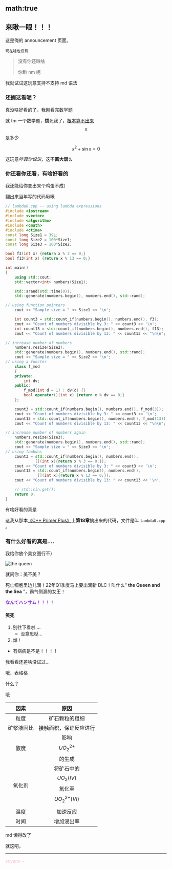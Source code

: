 math:true
---

## 来瞅一眼！！！

这是俺的 announcement 页面。

`现在啥也没有`

> 没有你还瞅啥
>
> 你瞅 nm 呢

我就试试这玩意支持不支持 md 语法

### 还搁这看呢？

真没啥好看的了，我刚看完数学题

就 tm 一个数学题，**烦**死我了，<u>根本算不出来</u> $$ x $$ 是多少

$$ x^2 + \sin x = 0 $$

这玩意*咋算你说说*，这不**离大谱**么

### 你还看你还看，有啥好看的

我还能给你变出来个鸡蛋不成）

翻出来当年写的代码瞅瞅

```c++
// lambda0.cpp -- using lambda expressions
#include <iostream>
#include <vector>
#include <algorithm>
#include <cmath>
#include <ctime>
const long Size1 = 39L;
const long Size2 = 100*Size1;
const long Size3 = 100*Size2;

bool f3(int x) {return x % 3 == 0;}
bool f13(int x) {return x % 13 == 0;}

int main()
{
    using std::cout;
    std::vector<int> numbers(Size1);

    std::srand(std::time(0));
    std::generate(numbers.begin(), numbers.end(), std::rand);

// using function pointers
    cout << "Sample size = " << Size1 << '\n';

    int count3 = std::count_if(numbers.begin(), numbers.end(), f3);
    cout << "Count of numbers divisible by 3: " << count3 << '\n';
    int count13 = std::count_if(numbers.begin(), numbers.end(), f13);
    cout << "Count of numbers divisible by 13: " << count13 << "\n\n";

// increase number of numbers
    numbers.resize(Size2);
    std::generate(numbers.begin(), numbers.end(), std::rand);
    cout << "Sample size = " << Size2 << '\n';
// using a functor
    class f_mod
    {
    private:
        int dv;
    public:
        f_mod(int d = 1) : dv(d) {}
        bool operator()(int x) {return x % dv == 0;}
    };

    count3 = std::count_if(numbers.begin(), numbers.end(), f_mod(3));
    cout << "Count of numbers divisible by 3: " << count3 << '\n';
    count13 = std::count_if(numbers.begin(), numbers.end(), f_mod(13));
    cout << "Count of numbers divisible by 13: " << count13 << "\n\n";

// increase number of numbers again
    numbers.resize(Size3);
    std::generate(numbers.begin(), numbers.end(), std::rand);
    cout << "Sample size = " << Size3 << '\n';
// using lambdas
    count3 = std::count_if(numbers.begin(), numbers.end(),
             [](int x){return x % 3 == 0;});
    cout << "Count of numbers divisible by 3: " << count3 << '\n';
    count13 = std::count_if(numbers.begin(), numbers.end(),
              [](int x){return x % 13 == 0;});
    cout << "Count of numbers divisible by 13: " << count13 << '\n';

    // std::cin.get();
    return 0;
}
```

有啥好看的真是

这我从那本<u>《C++ Primer Plus》</u>上**第18章**摘出来的代码，文件是叫 `lambda0.cpp` 。

### 有什么好看的真是....

我给你放个美女图行不）

![the queen](https://cdn.akamai.steamstatic.com/steam/apps/1580050/ss_a7a0a8ee0861b02cd6d6fa7721a5ee3fe3a386e5.jpg)

就问你：美不美？

死亡细胞里边儿滴！22年Q1季度马上要出滴新 DLC！叫什么“ **the Queen and the Sea** ”，霸气侧漏的女王！

<div style="color:blueviolet">
	<b>なんてハンサム！！！！</b>
</div>

#### 笑死

1. 别往下看啦....
   + 没意思哒...
2. 焯！

+ 有病病是不是！！！！

我看看还差啥没试过...

哦，表格格

什么？

哦

|    因素    |                         原因                         |
| :--------: | :--------------------------------------------------: |
|    粒度    |                    矿石颗粒的粗细                    |
| 矿浆液固比 |                接触面积，保证反应进行                |
|    酸度    |             影响 $$ UO_2^{2+} $$ 的生成              |
|   氧化剂   | 将矿石中的 $$ UO_2(IV) $$ 氧化至 $$ UO_2^{2+}(VI) $$ |
|    温度    |                       加速反应                       |
|    时间    |                      增加浸出率                      |

md 懒得改了

就这吧，

---

<div style="color:pink"> seyane ~ </div>
